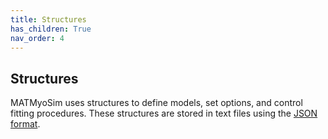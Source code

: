 ```yaml
---
title: Structures
has_children: True
nav_order: 4
---
```


## Structures

MATMyoSim uses structures to define models, set options, and control fitting procedures. These structures are stored in text files using the [JSON format](https://en.wikipedia.org/wiki/JSON).
